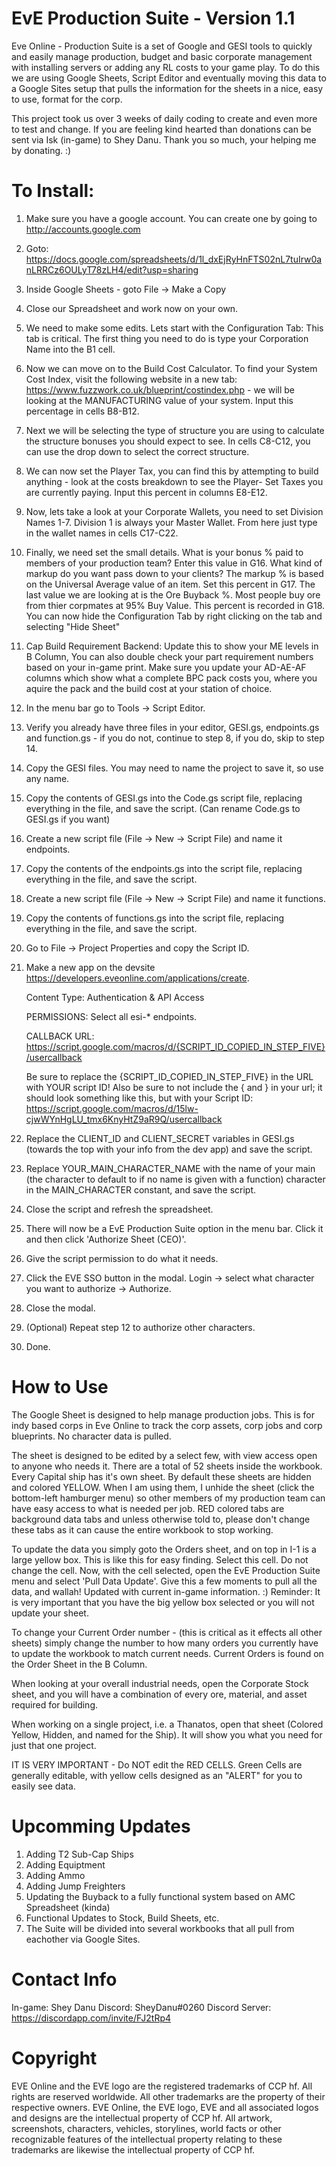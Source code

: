 # EvE Production Suite - Version 1.1
Eve Online - Production Suite is a set of Google and GESI tools to quickly and easily manage production, budget and basic corporate 
management with installing servers or adding any RL costs to your game play. To do this we are using Google Sheets, Script Editor and
eventually moving this data to a Google Sites setup that pulls the information for the sheets in a nice, easy to use, format for the corp.

This project took us over 3 weeks of daily coding to create and even more to test and change. If you are feeling kind hearted than donations can be sent via Isk (in-game) to Shey Danu. Thank you so much, your helping me by donating. :)

# To Install:

1. Make sure you have a google account. You can create one by going to http://accounts.google.com

2. Goto: https://docs.google.com/spreadsheets/d/1l_dxEjRyHnFTS02nL7tuIrw0anLRRCz6OULyT78zLH4/edit?usp=sharing

3. Inside Google Sheets - goto File -> Make a Copy

4. Close our Spreadsheet and work now on your own. 

5. We need to make some edits. Lets start with the Configuration Tab: This tab is critical. The first thing you need to do is type your Corporation Name into the B1 cell. 

6. Now we can move on to the Build Cost Calculator. To find your System Cost Index, visit the following website in a new tab:
   https://www.fuzzwork.co.uk/blueprint/costindex.php - we will be looking at the MANUFACTURING value of your system. Input this            percentage in cells B8-B12.

7. Next we will be selecting the type of structure you are using to calculate the structure bonuses you should expect to see. In
   cells C8-C12, you can use the drop down to select the correct structure.

8. We can now set the Player Tax, you can find this by attempting to build anything - look at the costs breakdown to see the Player-        Set Taxes you are currently paying. Input this percent in columns E8-E12. 

9. Now, lets take a look at your Corporate Wallets, you need to set Division Names 1-7. Division 1 is always your Master Wallet.            From here just type in the wallet names in cells C17-C22.

10. Finally, we need set the small details. What is your bonus % paid to members of your production team? Enter this value in G16.           What kind of markup do you want pass down to your clients? The markup % is based on the Universal Average value of an item. Set         this percent in G17. The last value we are looking at is the Ore Buyback %. Most people buy ore from thier corpmates at 95% Buy         Value. This percent is recorded in G18. You can now hide the Configuration Tab by right clicking on the tab and selecting "Hide         Sheet"

11. Cap Build Requirement Backend: Update this to show your ME levels in B Column, You can also double check your part requirement            numbers based on your in-game print. Make sure you update your AD-AE-AF columns which show what a complete BPC pack costs you,          where you aquire the pack and the build cost at your station of choice.

12. In the menu bar go to Tools -> Script Editor.

13. Verify you already have three files in your editor, GESI.gs, endpoints.gs and function.gs - if you do not, continue to step 8, if   you do, skip to step 14.

14. Copy the GESI files. You may need to name the project to save it, so use any name.

15. Copy the contents of GESI.gs into the Code.gs script file, replacing everything in the file, and save the script. (Can rename Code.gs to GESI.gs if you want)

16. Create a new script file (File -> New -> Script File) and name it endpoints.

17. Copy the contents of the endpoints.gs into the script file, replacing everything in the file, and save the script.

18. Create a new script file (File -> New -> Script File) and name it functions.

19. Copy the contents of functions.gs into the script file, replacing everything in the file, and save the script.

20. Go to File -> Project Properties and copy the Script ID.

21. Make a new app on the devsite https://developers.eveonline.com/applications/create.

    Content Type: Authentication & API Access

    PERMISSIONS: Select all esi-* endpoints.

    CALLBACK URL: https://script.google.com/macros/d/{SCRIPT_ID_COPIED_IN_STEP_FIVE}/usercallback

    Be sure to replace the {SCRIPT_ID_COPIED_IN_STEP_FIVE} in the URL with YOUR script ID!
    Also be sure to not include the { and } in your url; it should look something like this, but with your Script ID:
    https://script.google.com/macros/d/15lw-cjwWYnHgLU_tmx6KnyHtZ9aR9Q/usercallback

22. Replace the CLIENT_ID and CLIENT_SECRET variables in GESI.gs (towards the top with your info from the dev app) and save the script.

23. Replace YOUR_MAIN_CHARACTER_NAME with the name of your main (the character to default to if no name is given with a function)           character in the MAIN_CHARACTER constant, and save the script.

24. Close the script and refresh the spreadsheet.

25. There will now be a EvE Production Suite option in the menu bar. Click it and then click 'Authorize Sheet (CEO)'.

26. Give the script permission to do what it needs.

27. Click the EVE SSO button in the modal. Login -> select what character you want to authorize -> Authorize.
28. Close the modal.

29. (Optional) Repeat step 12 to authorize other characters.

30. Done.

# How to Use
The Google Sheet is designed to help manage production jobs. This is for indy based corps in Eve Online to track the corp assets, corp jobs and corp blueprints. No character data is pulled. 

The sheet is designed to be edited by a select few, with view access open to anyone who needs it. There are a total of 52 sheets inside the workbook. Every Capital ship has it's own sheet. By default these sheets are hidden and colored YELLOW. When I am using them, I unhide the sheet (click the bottom-left hamburger menu) so other members of my production team can have easy access to what is needed per job. RED colored tabs are background data tabs and unless otherwise told to, please don't change these tabs as it can cause the entire workbook to stop working. 

To update the data you simply goto the Orders sheet, and on top in I-1 is a large yellow box. This is like this for easy finding. Select this cell. Do not change the cell. Now, with the cell selected, open the EvE Production Suite menu and select 'Pull Data Update'. Give this a few moments to pull all the data, and wallah! Updated with current in-game information. :) Reminder: It is very important that you have the big yellow box selected or you will not update your sheet. 

To change your Current Order number - (this is critical as it effects all other sheets) simply change the number to how many orders you currently have to update the workbook to match current needs. Current Orders is found on the Order Sheet in the B Column.

When looking at your overall industrial needs, open the Corporate Stock sheet, and you will have a combination of every ore, material, and asset required for building. 

When working on a single project, i.e. a Thanatos, open that sheet (Colored Yellow, Hidden, and named for the Ship). It will show you what you need for just that one project. 

IT IS VERY IMPORTANT - Do NOT edit the RED CELLS. Green Cells are generally editable, with yellow cells designed as an "ALERT" for you to easily see data. 

# Upcomming Updates
1. Adding T2 Sub-Cap Ships
2. Adding Equiptment
3. Adding Ammo
4. Adding Jump Freighters
5. Updating the Buyback to a fully functional system based on AMC Spreadsheet (kinda)
6. Functional Updates to Stock, Build Sheets, etc. 
7. The Suite will be divided into several workbooks that all pull from eachother via Google Sites.

# Contact Info
In-game: Shey Danu
Discord: SheyDanu#0260 
Discord Server:  https://discordapp.com/invite/FJ2tRp4

# Copyright
EVE Online and the EVE logo are the registered trademarks of CCP hf. All rights are reserved worldwide. All other trademarks are the property of their respective owners. EVE Online, the EVE logo, EVE and all associated logos and designs are the intellectual property of CCP hf. All artwork, screenshots, characters, vehicles, storylines, world facts or other recognizable features of the intellectual property relating to these trademarks are likewise the intellectual property of CCP hf.
